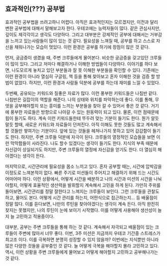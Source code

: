 ## 효과적인(???) 공부법

 효과적인 공부법을 쓰려고하니 어렵다. 아직은 효과적인지는 모르겠지만, 이전과 달리 변한 공부법에 대해서 말해보고자 한다. 우테코에는 능력자들이 많다. 같은 관심사지만, 깊이도 제각각이고 생각도 다양하다. 그리고 대부분은 강제적인 공부에 대해서는 거부감을 느끼고 있는사람들이 많이 있는 것 같다. 필요성을 느껴질 때, 공부를 하고 스스로 자신을 채워나가는 모습이 멋있다. 이런 환경은 공부를 하기에 장점이 많은 것 같다.

 먼저, 궁금증이 생겼을 때, 주변 크루들에게 물어본다. 비슷한 궁금증을 갖고있던 크루들이 많이 있다. 그리고 저마다 해결하거나 이해한 방법들이 다양하다. 이야기를 하다 보면, 나도모르게 놓치고 있던 부분들과 잘 못 이해한 부분들을 확인할 수 있다. 기존에는 이런 환경이 아니라 열심히 구글링, 책 등을 통해 찾아보고 혼자 이해한 것을 검증 할 방법이 없었다. 하지만, 이런 환경과 사람들 덕분에 공부를 하는데 재미를 느낄 수 있었다.

 두번째, 공유되는 키워드와 질좋은 자료가 많다. 이런 풍부한 키워드들은 나침반 같다. 나침반은 길잡이의 역할을 해준다. 나의 상태와 위치를 파악하는데 좋다. 이를 통해, 무엇을 공부해야할지 또는 흥미를 느끼는 부분들을 찾아 갈 수 있어서 좋은 것 같다. 거기에 풍부한 자료들은 방향으로 나아갈 수 있는 원동력이 되고 있다. 물론, 이런 점때문에 힘이 들기도 하다. 계속 이런 키워드들한테 뚜두려 맞는 기분이 들기도 한다. 뭔가 알듯 말듯 할때, 새로운 키워드와 자료들이 던져진다. 아직 이해도 못한 것들도 많고 계속해서 할 것들만 쌓여가는 기분이다. 앞에 있는 것들을 헤쳐나가지 못하고 있어 갑갑함이 들기도 한다. 하지만, 주변 크루들 덕분에 자극이 된다. 크루들의 열정적인 모습들을 보면 이런 막막함들이 사라진다. 나도 할수 있겠다는 생각이 들기도 한다. 지식의 부족 때문에 자신감이 상실되기도 하지만, 주변 크루들의 열정에 자신감을 얻기도 한다. 더 열심히 해야겠다는 생각이 든다.

 마지막으로, 시간관리에 필요성을 몸소 느끼고 있다. 혼자 공부할 때는, 시간에 압박감을 이정도로 느껴본적이 없다. 빠른 주기로 미션들이 주어지고 해결하기 위해 드는 시간도 어마어마 하다. 이런 상황에서, 어떻게 시간을 배분하고 나의 시간과 미션의 시간을 나눠야할지, 어떻게 효율적인 생산력을 발휘할지 계속해서 고민을 하게 된다. 가만히 주위를 돌아보면, 시간관리를 정말 잘한다고 느껴지는 크루들이 보인다. 그런 크루들을 관찰도 하고, 물어도 본다. 어떻게 시간 관리를 하는지, 어떤식으로 접근하는지... 등 배울점이 정말 많다. 이를 듣다보면, 나만의 루틴을 찾아야겠다는 생각이 계속 든다. 아직 완전히 찾지는 못했지만, 나의 루틴이 눈에 보이기 시작했다. 이를 어떻게 사용해야 생산성이 늘지 늘 고민하고 적용중이다.

대부분, 공부는 주변 크루들을 통해 하는 것 같다. 계속해서 자극되고 배울점이 있는 크루들이 주변에 많아서 너무 좋다. 이번, 3주 미션은 지금까지 우테코 기간중 스트레스가 최고조 이다. 이를 극복하면 분명히 성장할 수 있지 않을까? 이번에는 지식뿐만 아니라 많은 다양한 것들을 공부중인 것 같다. 늘 어떻게 극복을 해야할지 몰라 고민하고 있다. 역시, 이런 상황을 주변 크루들에게 물어보고 어떻게 해야할지 고민하고 공부해나가는 것 같다.
